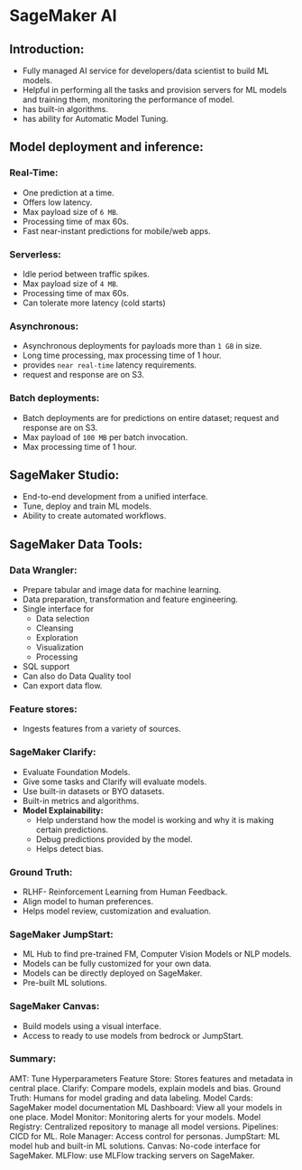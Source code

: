 # SageMaker AI

## Introduction:
- Fully managed AI service for developers/data scientist to build ML models.
- Helpful in performing all the tasks and provision servers for ML models and training them, monitoring the performance of model.
- has built-in algorithms.
- has ability for Automatic Model Tuning.

## Model deployment and inference:

### Real-Time:
- One prediction at a time.
- Offers low latency.
- Max payload size of `6 MB`.
- Processing time of max 60s.
- Fast near-instant predictions for mobile/web apps.

### Serverless:
- Idle period between traffic spikes.
- Max payload size of `4 MB`.
- Processing time of max 60s.
- Can tolerate more latency (cold starts)

### Asynchronous:
- Asynchronous deployments for payloads more than `1 GB` in size.
- Long time processing, max processing time of 1 hour.
- provides `near real-time` latency requirements.
- request and response are on S3.

### Batch deployments:
- Batch deployments are for predictions on entire dataset; request and response are on S3.
- Max payload of `100 MB` per batch invocation.
- Max processing time of 1 hour.

## SageMaker Studio:
- End-to-end development from a unified interface.
- Tune, deploy and train ML models.
- Ability to create automated workflows.

## SageMaker Data Tools:

### Data Wrangler:
- Prepare tabular and image data for machine learning.
- Data preparation, transformation and feature engineering.
- Single interface for
  - Data selection
  - Cleansing
  - Exploration
  - Visualization
  - Processing
- SQL support
- Can also do Data Quality tool
- Can export data flow.

### Feature stores:
- Ingests features from a variety of sources.

### SageMaker Clarify:
- Evaluate Foundation Models.
- Give some tasks and Clarify will evaluate models.
- Use built-in datasets or BYO datasets.
- Built-in metrics and algorithms.
- **Model Explainability:**
  - Help understand how the model is working and why it is making certain predictions.
  - Debug predictions provided by the model.
  - Helps detect bias.

### Ground Truth:

- RLHF- Reinforcement Learning from Human Feedback.
- Align model to human preferences.
- Helps model review, customization and evaluation.

### SageMaker JumpStart:
- ML Hub to find pre-trained FM, Computer Vision Models or NLP models.
- Models can be fully customized for your own data.
- Models can be directly deployed on SageMaker.
- Pre-built ML solutions.

### SageMaker Canvas:
- Build models using a visual interface.
- Access to ready to use models from bedrock or JumpStart.

### Summary:
AMT: Tune Hyperparameters
Feature Store: Stores features and metadata in central place.
Clarify: Compare models, explain models and bias.
Ground Truth: Humans for model grading and data labeling.
Model Cards: SageMaker model documentation
ML Dashboard: View all your models in one place.
Model Monitor: Monitoring alerts for your models.
Model Registry: Centralized repository to manage all model versions.
Pipelines: CICD for ML.
Role Manager: Access control for personas.
JumpStart: ML model hub and built-in ML solutions.
Canvas: No-code interface for SageMaker.
MLFlow: use MLFlow tracking servers on SageMaker.
